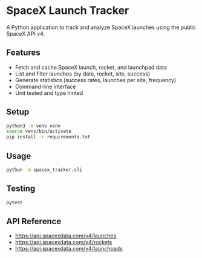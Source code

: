 # SpaceX Launch Tracker

A Python application to track and analyze SpaceX launches using the public SpaceX API v4.

## Features
- Fetch and cache SpaceX launch, rocket, and launchpad data
- List and filter launches (by date, rocket, site, success)
- Generate statistics (success rates, launches per site, frequency)
- Command-line interface
- Unit tested and type hinted

## Setup
```bash
python3 -m venv venv
source venv/bin/activate
pip install -r requirements.txt
```

## Usage
```bash
python -m spacex_tracker.cli
```

## Testing
```bash
pytest
```

## API Reference
- https://api.spacexdata.com/v4/launches
- https://api.spacexdata.com/v4/rockets
- https://api.spacexdata.com/v4/launchpads 
